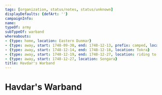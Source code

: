 ```yaml
---
tags: [organization, status/notes, status/unknown]
displayDefaults: {defArt: ''}
campaignInfo:
name:
typeOf: army
subTypeOf: warband
whereabouts:
- {type: home, location: Eastern Dunmar}
- {type: away, start: 1748-09-30, end: 1748-12-13, prefix: camped, location: plains north of Tokra}
- {type: away, start: 1748-12-14, end: 1748-12-18, location: Tokra}
- {type: away, start: 1748-12-19, end: 1748-12-27, location: riding to Songara}
- {type: away, start: 1748-12-27, location: Songara}
title: Havdar's Warband
---
```




# Havdar's Warband



